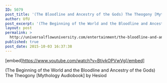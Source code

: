 ```yaml
---
ID: 5079
post_title: '(The Bloodline and Ancestry of the Gods) The Theogony [Mythology Audiobook]'
author: UfU
post_excerpt: '(The Beginning of the World and the Bloodline and Ancestry of the Gods) The Theogony [Mythology Audiobook] by Hesiod'
layout: post
permalink: >
  http://universalflowuniversity.com/entertainment/the-bloodline-and-ancestry-of-the-gods-the-theogony-mythology-audiobook/
published: true
post_date: 2015-10-03 16:37:38
---
```

[embed]https://www.youtube.com/watch?v=BtjvkOPVwVg[/embed]<br>
<p>(The Beginning of the World and the Bloodline and Ancestry of the Gods) The Theogony [Mythology Audiobook] by Hesiod</p>